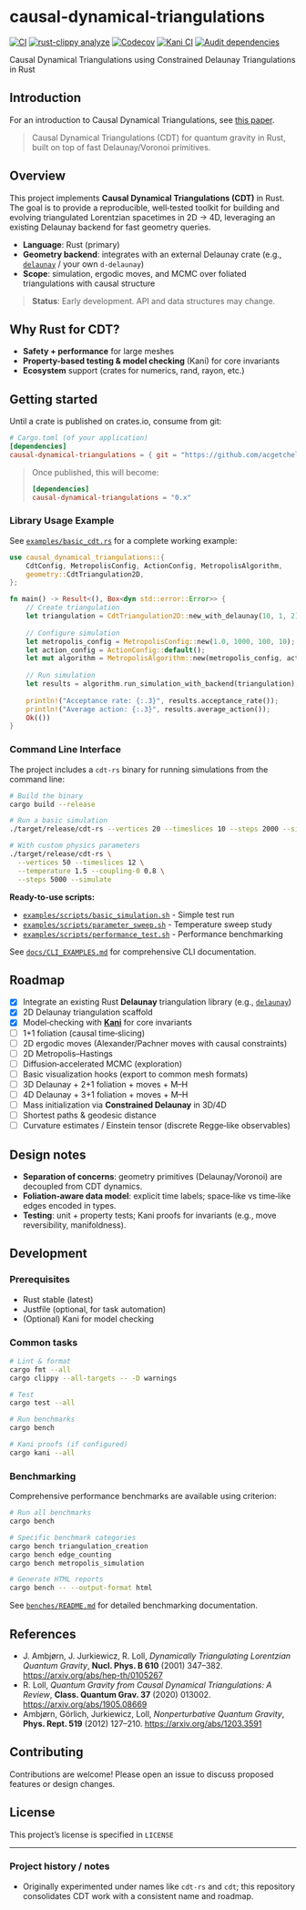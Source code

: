 # causal-dynamical-triangulations

[![CI](https://github.com/acgetchell/causal-dynamical-triangulations/actions/workflows/ci.yml/badge.svg)](https://github.com/acgetchell/causal-dynamical-triangulations/actions/workflows/ci.yml)
[![rust-clippy analyze](https://github.com/acgetchell/causal-dynamical-triangulations/actions/workflows/rust-clippy.yml/badge.svg)](https://github.com/acgetchell/causal-dynamical-triangulations/actions/workflows/rust-clippy.yml)
[![Codecov](https://codecov.io/gh/acgetchell/causal-dynamical-triangulations/graph/badge.svg?token=CsbOJBypGC)](https://codecov.io/gh/acgetchell/causal-dynamical-triangulations)
[![Kani CI](https://github.com/acgetchell/causal-dynamical-triangulations/actions/workflows/kani.yml/badge.svg)](https://github.com/acgetchell/causal-dynamical-triangulations/actions/workflows/kani.yml)
[![Audit dependencies](https://github.com/acgetchell/causal-dynamical-triangulations/actions/workflows/audit.yml/badge.svg)](https://github.com/acgetchell/causal-dynamical-triangulations/actions/workflows/audit.yml)

Causal Dynamical Triangulations using Constrained Delaunay Triangulations in Rust

## Introduction

For an introduction to Causal Dynamical Triangulations, see [this paper](https://arxiv.org/abs/hep-th/0105267).

> Causal Dynamical Triangulations (CDT) for quantum gravity in Rust, built on top of fast Delaunay/Voronoi primitives.

<!-- Badges (uncomment/update once workflows are configured for this repo)
[![CI](https://github.com/acgetchell/causal-dynamical-triangulations/actions/workflows/ci.yml/badge.svg)](https://github.com/acgetchell/causal-dynamical-triangulations/actions/workflows/ci.yml)
[![Clippy](https://github.com/acgetchell/causal-dynamical-triangulations/actions/workflows/rust-clippy.yml/badge.svg)](https://github.com/acgetchell/causal-dynamical-triangulations/actions/workflows/rust-clippy.yml)
[![Kani](https://github.com/acgetchell/causal-dynamical-triangulations/actions/workflows/kani.yml/badge.svg)](https://github.com/acgetchell/causal-dynamical-triangulations/actions/workflows/kani.yml)
[![Audit](https://github.com/acgetchell/causal-dynamical-triangulations/actions/workflows/audit.yml/badge.svg)](https://github.com/acgetchell/causal-dynamical-triangulations/actions/workflows/audit.yml)
[![codecov](https://codecov.io/gh/acgetchell/causal-dynamical-triangulations/graph/badge.svg)](https://codecov.io/gh/acgetchell/causal-dynamical-triangulations)
-->

## Overview

This project implements **Causal Dynamical Triangulations (CDT)** in Rust. The goal is to provide a reproducible, well‑tested toolkit for building and evolving
triangulated Lorentzian spacetimes in 2D → 4D, leveraging an existing Delaunay backend for fast geometry queries.

- **Language**: Rust (primary)
- **Geometry backend**: integrates with an external Delaunay crate (e.g., [`delaunay`](https://crates.io/crates/delaunay) / your own `d-delaunay`)
- **Scope**: simulation, ergodic moves, and MCMC over foliated triangulations with causal structure

> **Status**: Early development. API and data structures may change.

## Why Rust for CDT?

- **Safety + performance** for large meshes
- **Property-based testing & model checking** (Kani) for core invariants
- **Ecosystem** support (crates for numerics, rand, rayon, etc.)

## Getting started

Until a crate is published on crates.io, consume from git:

```toml
# Cargo.toml (of your application)
[dependencies]
causal-dynamical-triangulations = { git = "https://github.com/acgetchell/causal-dynamical-triangulations" }
```

> Once published, this will become:
>
> ```toml
> [dependencies]
> causal-dynamical-triangulations = "0.x"
> ```

### Library Usage Example

See [`examples/basic_cdt.rs`](examples/basic_cdt.rs) for a complete working example:

```rust
use causal_dynamical_triangulations::{
    CdtConfig, MetropolisConfig, ActionConfig, MetropolisAlgorithm,
    geometry::CdtTriangulation2D,
};

fn main() -> Result<(), Box<dyn std::error::Error>> {
    // Create triangulation
    let triangulation = CdtTriangulation2D::new_with_delaunay(10, 1, 2)?;
    
    // Configure simulation
    let metropolis_config = MetropolisConfig::new(1.0, 1000, 100, 10);
    let action_config = ActionConfig::default();
    let mut algorithm = MetropolisAlgorithm::new(metropolis_config, action_config);
    
    // Run simulation
    let results = algorithm.run_simulation_with_backend(triangulation);
    
    println!("Acceptance rate: {:.3}", results.acceptance_rate());
    println!("Average action: {:.3}", results.average_action());
    Ok(())
}
```

### Command Line Interface

The project includes a `cdt-rs` binary for running simulations from the command line:

```bash
# Build the binary
cargo build --release

# Run a basic simulation
./target/release/cdt-rs --vertices 20 --timeslices 10 --steps 2000 --simulate

# With custom physics parameters
./target/release/cdt-rs \
  --vertices 50 --timeslices 12 \
  --temperature 1.5 --coupling-0 0.8 \
  --steps 5000 --simulate
```

**Ready-to-use scripts:**

- [`examples/scripts/basic_simulation.sh`](examples/scripts/basic_simulation.sh) - Simple test run
- [`examples/scripts/parameter_sweep.sh`](examples/scripts/parameter_sweep.sh) - Temperature sweep study
- [`examples/scripts/performance_test.sh`](examples/scripts/performance_test.sh) - Performance benchmarking

See [`docs/CLI_EXAMPLES.md`](docs/CLI_EXAMPLES.md) for comprehensive CLI documentation.

## Roadmap

- [x] Integrate an existing Rust **Delaunay** triangulation library (e.g., [`delaunay`](https://crates.io/crates/delaunay))
- [x] 2D Delaunay triangulation scaffold
- [x] Model‑checking with **[Kani](https://model-checking.github.io/kani/install-guide.html)** for core invariants
- [ ] 1+1 foliation (causal time‑slicing)
- [ ] 2D ergodic moves (Alexander/Pachner moves with causal constraints)
- [ ] 2D Metropolis–Hastings
- [ ] Diffusion‑accelerated MCMC (exploration)
- [ ] Basic visualization hooks (export to common mesh formats)
- [ ] 3D Delaunay + 2+1 foliation + moves + M–H
- [ ] 4D Delaunay + 3+1 foliation + moves + M–H
- [ ] Mass initialization via **Constrained Delaunay** in 3D/4D
- [ ] Shortest paths & geodesic distance
- [ ] Curvature estimates / Einstein tensor (discrete Regge‑like observables)

## Design notes

- **Separation of concerns**: geometry primitives (Delaunay/Voronoi) are decoupled from CDT dynamics.
- **Foliation‑aware data model**: explicit time labels; space‑like vs time‑like edges encoded in types.
- **Testing**: unit + property tests; Kani proofs for invariants (e.g., move reversibility, manifoldness).

## Development

### Prerequisites

- Rust stable (latest)
- Justfile (optional, for task automation)
- (Optional) Kani for model checking

### Common tasks

```bash
# Lint & format
cargo fmt --all
cargo clippy --all-targets -- -D warnings

# Test
cargo test --all

# Run benchmarks
cargo bench

# Kani proofs (if configured)
cargo kani --all
```

### Benchmarking

Comprehensive performance benchmarks are available using criterion:

```bash
# Run all benchmarks
cargo bench

# Specific benchmark categories
cargo bench triangulation_creation
cargo bench edge_counting
cargo bench metropolis_simulation

# Generate HTML reports
cargo bench -- --output-format html
```

See [`benches/README.md`](benches/README.md) for detailed benchmarking documentation.

## References

- J. Ambjørn, J. Jurkiewicz, R. Loll, *Dynamically Triangulating Lorentzian Quantum Gravity*, **Nucl. Phys. B 610** (2001) 347–382. <https://arxiv.org/abs/hep-th/0105267>
- R. Loll, *Quantum Gravity from Causal Dynamical Triangulations: A Review*, **Class. Quantum Grav. 37** (2020) 013002. <https://arxiv.org/abs/1905.08669>
- Ambjørn, Görlich, Jurkiewicz, Loll, *Nonperturbative Quantum Gravity*, **Phys. Rept. 519** (2012) 127–210. <https://arxiv.org/abs/1203.3591>

## Contributing

Contributions are welcome! Please open an issue to discuss proposed features or design changes.

## License

This project’s license is specified in `LICENSE`

---

### Project history / notes

- Originally experimented under names like `cdt-rs` and `cdt`; this repository consolidates CDT work with a consistent name and roadmap.
